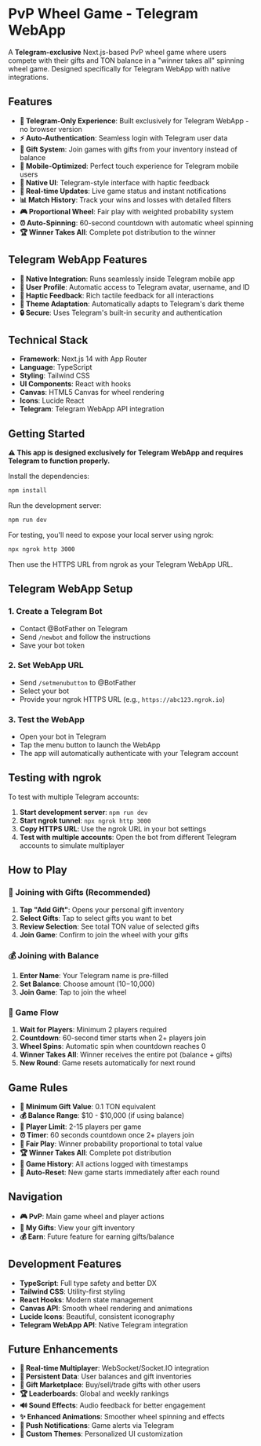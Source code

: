 # PvP Wheel Game - Telegram WebApp

A **Telegram-exclusive** Next.js-based PvP wheel game where users compete with their gifts and TON balance in a "winner takes all" spinning wheel game. Designed specifically for Telegram WebApp with native integrations.

## Features

- **🎯 Telegram-Only Experience**: Built exclusively for Telegram WebApp - no browser version
- **⚡ Auto-Authentication**: Seamless login with Telegram user data
- **🎁 Gift System**: Join games with gifts from your inventory instead of balance
- **📱 Mobile-Optimized**: Perfect touch experience for Telegram mobile users
- **🎨 Native UI**: Telegram-style interface with haptic feedback
- **🔄 Real-time Updates**: Live game status and instant notifications
- **📊 Match History**: Track your wins and losses with detailed filters
- **🎮 Proportional Wheel**: Fair play with weighted probability system
- **⏰ Auto-Spinning**: 60-second countdown with automatic wheel spinning
- **🏆 Winner Takes All**: Complete pot distribution to the winner

## Telegram WebApp Features

- **🤖 Native Integration**: Runs seamlessly inside Telegram mobile app
- **👤 User Profile**: Automatic access to Telegram avatar, username, and ID
- **📳 Haptic Feedback**: Rich tactile feedback for all interactions
- **🎨 Theme Adaptation**: Automatically adapts to Telegram's dark theme
- **🔒 Secure**: Uses Telegram's built-in security and authentication

## Technical Stack

- **Framework**: Next.js 14 with App Router
- **Language**: TypeScript
- **Styling**: Tailwind CSS
- **UI Components**: React with hooks
- **Canvas**: HTML5 Canvas for wheel rendering
- **Icons**: Lucide React
- **Telegram**: Telegram WebApp API integration

## Getting Started

**⚠️ This app is designed exclusively for Telegram WebApp and requires Telegram to function properly.**

Install the dependencies:

```bash
npm install
```

Run the development server:

```bash
npm run dev
```

For testing, you'll need to expose your local server using ngrok:

```bash
npx ngrok http 3000
```

Then use the HTTPS URL from ngrok as your Telegram WebApp URL.

## Telegram WebApp Setup

### 1. Create a Telegram Bot
- Contact @BotFather on Telegram
- Send `/newbot` and follow the instructions
- Save your bot token

### 2. Set WebApp URL
- Send `/setmenubutton` to @BotFather
- Select your bot
- Provide your ngrok HTTPS URL (e.g., `https://abc123.ngrok.io`)

### 3. Test the WebApp
- Open your bot in Telegram
- Tap the menu button to launch the WebApp
- The app will automatically authenticate with your Telegram account

## Testing with ngrok

To test with multiple Telegram accounts:

1. **Start development server**: `npm run dev`
2. **Start ngrok tunnel**: `npx ngrok http 3000`
3. **Copy HTTPS URL**: Use the ngrok URL in your bot settings
4. **Test with multiple accounts**: Open the bot from different Telegram accounts to simulate multiplayer

## How to Play

### 🎁 Joining with Gifts (Recommended)
1. **Tap "Add Gift"**: Opens your personal gift inventory
2. **Select Gifts**: Tap to select gifts you want to bet
3. **Review Selection**: See total TON value of selected gifts
4. **Join Game**: Confirm to join the wheel with your gifts

### 💰 Joining with Balance
1. **Enter Name**: Your Telegram name is pre-filled
2. **Set Balance**: Choose amount ($10-$10,000)
3. **Join Game**: Tap to join the wheel

### 🎯 Game Flow
1. **Wait for Players**: Minimum 2 players required
2. **Countdown**: 60-second timer starts when 2+ players join
3. **Wheel Spins**: Automatic spin when countdown reaches 0
4. **Winner Takes All**: Winner receives the entire pot (balance + gifts)
5. **New Round**: Game resets automatically for next round

## Game Rules

- **💎 Minimum Gift Value**: 0.1 TON equivalent
- **💰 Balance Range**: $10 - $10,000 (if using balance)
- **👥 Player Limit**: 2-15 players per game
- **⏰ Timer**: 60 seconds countdown once 2+ players join
- **🎯 Fair Play**: Winner probability proportional to total value
- **🏆 Winner Takes All**: Complete pot distribution
- **📝 Game History**: All actions logged with timestamps
- **🔄 Auto-Reset**: New game starts immediately after each round

## Navigation

- **🎮 PvP**: Main game wheel and player actions
- **🎁 My Gifts**: View your gift inventory
- **💰 Earn**: Future feature for earning gifts/balance

## Development Features

- **TypeScript**: Full type safety and better DX
- **Tailwind CSS**: Utility-first styling
- **React Hooks**: Modern state management
- **Canvas API**: Smooth wheel rendering and animations
- **Lucide Icons**: Beautiful, consistent iconography
- **Telegram WebApp API**: Native Telegram integration

## Future Enhancements

- **🔗 Real-time Multiplayer**: WebSocket/Socket.IO integration
- **💾 Persistent Data**: User balances and gift inventories
- **🎁 Gift Marketplace**: Buy/sell/trade gifts with other users
- **🏆 Leaderboards**: Global and weekly rankings
- **🔊 Sound Effects**: Audio feedback for better engagement
- **✨ Enhanced Animations**: Smoother wheel spinning and effects
- **📱 Push Notifications**: Game alerts via Telegram
- **🎨 Custom Themes**: Personalized UI customization

